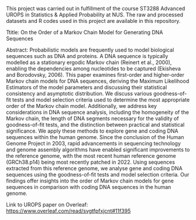This project was carried out in fulfillment of the course ST3288 Advanced UROPS in Statistics & Applied Probability at NUS. The raw and processed datasets and R codes used in this project are available in this repository. 

Ttitle: On the Order of a Markov Chain Model for Generating DNA Sequences

Abstract:
Probabilistic models are frequently used to model biological sequences such as DNA and
proteins. A DNA sequence is typically modelled as a stationary ergodic Markov chain (Reinert
et al., 2000), enabling the dependencies among nucleotides to be captured (Ekisheva and
Borodovsky, 2006). This paper examines first-order and higher-order Markov chain models
for DNA sequences, deriving the Maximum Likelihood Estimators of the model parameters
and discussing their statistical consistency and asymptotic distribution. We discuss various
goodness-of-fit tests and model selection criteria used to determine the most appropriate order
of the Markov chain model. Additionally, we address key considerations in DNA sequence
analysis, including the homogeneity of the Markov chain, the length of DNA segments necessary
for the validity of goodness-of-fit tests, and the distinction between practical and statistical
significance.
We apply these methods to explore gene and coding DNA sequences within the human
genome. Since the conclusion of the Human Genome Project in 2003, rapid advancements in
sequencing technology and genome assembly algorithms have enabled significant improvements
to the reference genome, with the most recent human reference genome (GRCh38.p14) being
most recently patched in 2022. Using sequences extracted from this reference genome, we
analyse gene and coding DNA sequences using the goodness-of-fit tests and model selection
criteria. Our findings offer insights into the order of Markov chain models for gene sequences
in comparison with coding DNA sequences in the human genome.

Link to UROPS paper on Overleaf: https://www.overleaf.com/read/svgtfpfxjcnt#11f395
